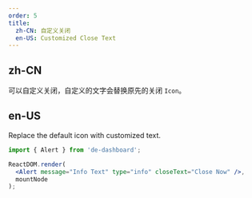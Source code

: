 ```yaml
---
order: 5
title:
  zh-CN: 自定义关闭
  en-US: Customized Close Text
---
```


## zh-CN

可以自定义关闭，自定义的文字会替换原先的关闭 `Icon`。

## en-US

Replace the default icon with customized text.

````jsx
import { Alert } from 'de-dashboard';

ReactDOM.render(
  <Alert message="Info Text" type="info" closeText="Close Now" />,
  mountNode
);
````
